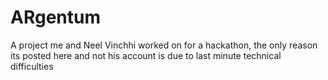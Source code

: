 # ARgentum
A project me and Neel Vinchhi worked on for a hackathon, the only reason its posted here and not his account is due to last minute technical difficulties
